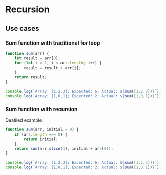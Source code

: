 # Recursion

## Use cases

### Sum function with traditional for loop

```javascript runnable
function sum(arr) {
    let result = arr[0];
    for (let i = 1; i < arr.length; i++) {
        result = result + arr[i];
    }
    return result;
}

console.log(`Array: [1,2,3]; Expected: 6; Actual: ${sum([1,2,3])}`);
console.log(`Array: [1,0,1]; Expected: 2; Actual: ${sum([1,0,1])}`);
```

### Sum function with recursion

Deatiled example: 
```javascript runnable
function sum(arr, initial = 0) {
    if (arr.length === 0) {
        return initial;
    }
    return sum(arr.slice(1), initial + arr[0]);
}

console.log(`Array: [1,2,3]; Expected: 6; Actual: ${sum([1,2,3])}`);
console.log(`Array: [1,0,1]; Expected: 2; Actual: ${sum([1,0,1])}`);
```
